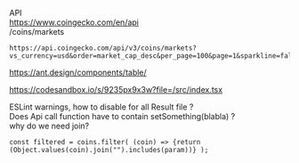 API <br>
https://www.coingecko.com/en/api <br>
/coins/markets

```
https://api.coingecko.com/api/v3/coins/markets?vs_currency=usd&order=market_cap_desc&per_page=100&page=1&sparkline=false
```

https://ant.design/components/table/

https://codesandbox.io/s/9235px9x3w?file=/src/index.tsx

ESLint warnings, how to disable for all Result file ? <br>
Does Api call function have to contain setSomething(blabla)  ? <br>
why do we need join? 
```
const filtered = coins.filter( (coin) => {return (Object.values(coin).join("").includes(param))} );
```

